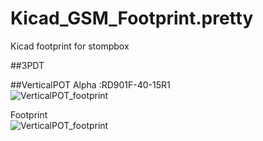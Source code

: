 # Kicad_GSM_Footprint.pretty
Kicad footprint for stompbox

##3PDT



##VerticalPOT
Alpha :RD901F-40-15R1  
![VerticalPOT_footprint](http://www.taydaelectronics.com/media/catalog/product/cache/1/image/211x211/9df78eab33525d08d6e5fb8d27136e95/a/-/a-1847_1_1.jpg "サンプル")  


Footprint  
![VerticalPOT_footprint](http://cdn-ak.f.st-hatena.com/images/fotolife/g/gsmcustomeffects/20160413/20160413200542.png "サンプル")  

